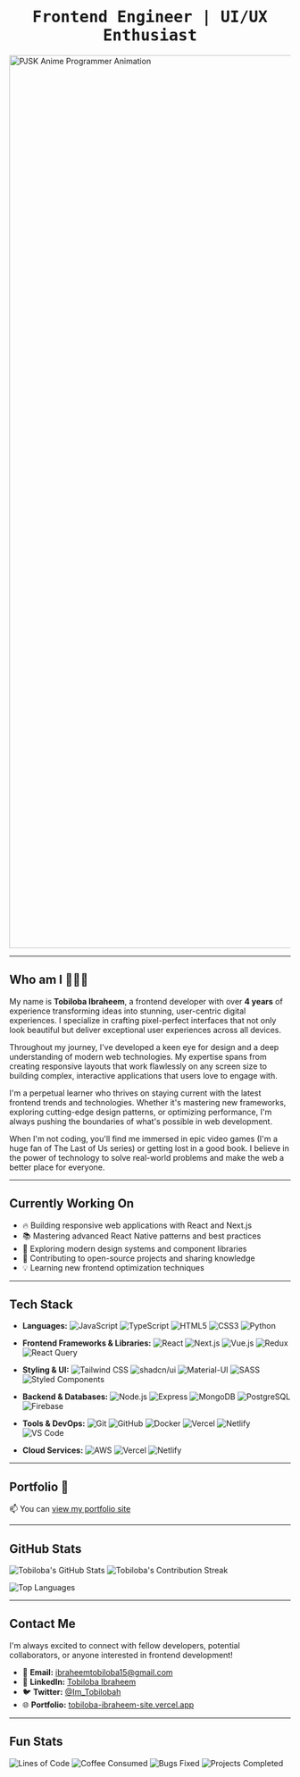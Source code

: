 <h1 align="center">
        <samp>
                <b>Frontend Engineer | UI/UX Enthusiast </b>
        </samp>
</h1>


<!-- ## About This Repository -->

<!-- Welcome to my digital space! This repository houses my GitHub profile README - a curated showcase of my frontend development journey and professional growth. Here, you'll discover my passion for creating beautiful, functional user interfaces and my commitment to continuous learning in the ever-evolving world of web technologies.

What you'll find here:

- 🎨 A glimpse into my frontend development expertise and design philosophy
- 🚀 Showcase of projects that demonstrate my problem-solving approach
- 💡 Insights into my learning journey and the technologies I'm exploring
- 🤝 Opportunities to connect and collaborate on exciting projects
- 📱 Links to my portfolio and professional networks
- 🔧 A comprehensive overview of my technical toolkit and capabilities

This profile evolves with my career, reflecting my latest achievements, current interests, and the projects I'm most excited about. Take a look around and feel free to reach out if you'd like to discuss frontend development, collaborate on a project, or just have a chat about tech! -->


<img src="https://media1.tenor.com/m/mlOsD0CKYjUAAAAd/code-programming.gif" width="1600" alt="PJSK Anime Programmer Animation" />

---

## Who am I 👨🏽‍💻

My name is <b>Tobiloba Ibraheem</b>, a frontend developer with over **4 years** of experience transforming ideas into stunning, user-centric digital experiences. I specialize in crafting pixel-perfect interfaces that not only look beautiful but deliver exceptional user experiences across all devices.

Throughout my journey, I've developed a keen eye for design and a deep understanding of modern web technologies. My expertise spans from creating responsive layouts that work flawlessly on any screen size to building complex, interactive applications that users love to engage with.

I'm a perpetual learner who thrives on staying current with the latest frontend trends and technologies. Whether it's mastering new frameworks, exploring cutting-edge design patterns, or optimizing performance, I'm always pushing the boundaries of what's possible in web development.

When I'm not coding, you'll find me immersed in epic video games (I'm a huge fan of The Last of Us series) or getting lost in a good book. I believe in the power of technology to solve real-world problems and make the web a better place for everyone.

---

## Currently Working On

- 🔥 Building responsive web applications with React and Next.js
- 📚 Mastering advanced React Native patterns and best practices
- 🎨 Exploring modern design systems and component libraries
- 🚀 Contributing to open-source projects and sharing knowledge
- 💡 Learning new frontend optimization techniques

---

## Tech Stack

- **Languages:**
  ![JavaScript](https://img.shields.io/badge/-JavaScript-F7DF1E?style=flat&logo=javascript&logoColor=black)
  ![TypeScript](https://img.shields.io/badge/-TypeScript-007ACC?style=flat&logo=typescript&logoColor=white)
  ![HTML5](https://img.shields.io/badge/-HTML5-E34F26?style=flat&logo=html5&logoColor=white)
  ![CSS3](https://img.shields.io/badge/-CSS3-1572B6?style=flat&logo=css3&logoColor=white)
  ![Python](https://img.shields.io/badge/-Python-3776AB?style=flat&logo=python&logoColor=white)

- **Frontend Frameworks & Libraries:**
  ![React](https://img.shields.io/badge/-React-61DAFB?style=flat&logo=react&logoColor=black)
  ![Next.js](https://img.shields.io/badge/-Next.js-000000?style=flat&logo=next.js&logoColor=white)
  ![Vue.js](https://img.shields.io/badge/-Vue.js-4FC08D?style=flat&logo=vue.js&logoColor=white)
  ![Redux](https://img.shields.io/badge/-Redux-764ABC?style=flat&logo=redux&logoColor=white)
  ![React Query](https://img.shields.io/badge/-React_Query-FF4154?style=flat&logo=react%20query&logoColor=white)

- **Styling & UI:**
  ![Tailwind CSS](https://img.shields.io/badge/-Tailwind_CSS-38B2AC?style=flat&logo=tailwind-css&logoColor=white)
  ![shadcn/ui](https://img.shields.io/badge/-shadcn%2Fui-000000?style=flat&logo=react&logoColor=white)
  ![Material-UI](https://img.shields.io/badge/-Material_UI-0081CB?style=flat&logo=material-ui&logoColor=white)
  ![SASS](https://img.shields.io/badge/-SASS-CC6699?style=flat&logo=sass&logoColor=white)
  ![Styled Components](https://img.shields.io/badge/-Styled_Components-DB7093?style=flat&logo=styled-components&logoColor=white)

- **Backend & Databases:**
  ![Node.js](https://img.shields.io/badge/-Node.js-339933?style=flat&logo=node.js&logoColor=white)
  ![Express](https://img.shields.io/badge/-Express-000000?style=flat&logo=express&logoColor=white)
  ![MongoDB](https://img.shields.io/badge/-MongoDB-47A248?style=flat&logo=mongodb&logoColor=white)
  ![PostgreSQL](https://img.shields.io/badge/-PostgreSQL-336791?style=flat&logo=postgresql&logoColor=white)
  ![Firebase](https://img.shields.io/badge/-Firebase-FFCA28?style=flat&logo=firebase&logoColor=black)

- **Tools & DevOps:**
  ![Git](https://img.shields.io/badge/-Git-F05032?style=flat&logo=git&logoColor=white)
  ![GitHub](https://img.shields.io/badge/-GitHub-181717?style=flat&logo=github&logoColor=white)
  ![Docker](https://img.shields.io/badge/-Docker-2496ED?style=flat&logo=docker&logoColor=white)
  ![Vercel](https://img.shields.io/badge/-Vercel-000000?style=flat&logo=vercel&logoColor=white)
  ![Netlify](https://img.shields.io/badge/-Netlify-00C7B7?style=flat&logo=netlify&logoColor=white)
  ![VS Code](https://img.shields.io/badge/-VS_Code-007ACC?style=flat&logo=visual-studio-code&logoColor=white)

- **Cloud Services:**
  ![AWS](https://img.shields.io/badge/-AWS-232F3E?style=flat&logo=amazon-aws&logoColor=white)
  ![Vercel](https://img.shields.io/badge/-Vercel-000000?style=flat&logo=vercel&logoColor=white)
  ![Netlify](https://img.shields.io/badge/-Netlify-00C7B7?style=flat&logo=netlify&logoColor=white)

---

## Portfolio 💼

📫 You can [view my portfolio site](https://tobiloba-ibraheem-site.vercel.app/)

---

## GitHub Stats

![Tobiloba's GitHub Stats](https://github-readme-stats.vercel.app/api?username=Tech-sensei&show_icons=true&theme=default&bg_color=ffffff&count_private=true)
![Tobiloba's Contribution Streak](https://github-readme-streak-stats.herokuapp.com/?user=Tech-sensei&theme=default&background=ffffff)

![Top Languages](https://github-readme-stats.vercel.app/api/top-langs/?username=Tech-sensei&langs_count=8&layout=compact&theme=default&bg_color=ffffff&hide_border=true)

---

## Contact Me

I'm always excited to connect with fellow developers, potential collaborators, or anyone interested in frontend development!

- 📧 **Email:** [ibraheemtobiloba15@gmail.com](mailto:ibraheemtobiloba15@gmail.com)
- 💼 **LinkedIn:** [Tobiloba Ibraheem](https://www.linkedin.com/in/tobiloba-ibraheem/)
- 🐦 **Twitter:** [@Im_Tobilobah](https://twitter.com/Im_Tobilobah)
- 🌐 **Portfolio:** [tobiloba-ibraheem-site.vercel.app](https://tobiloba-ibraheem-site.vercel.app/)

---

## Fun Stats

![Lines of Code](https://img.shields.io/badge/From%20Hello%20World%20To%20Now-Over%201M%20lines%20of%20code-blue)
![Coffee Consumed](https://img.shields.io/badge/Coffee%20Consumed-∞%20cups-orange)
![Bugs Fixed](https://img.shields.io/badge/Bugs%20Fixed-Too%20many%20to%20count-red)
![Projects Completed](https://img.shields.io/badge/Projects%20Completed-50%2B-green)
